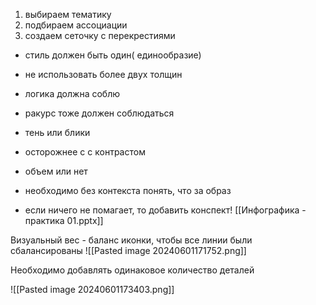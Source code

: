 1) выбираем тематику
2) подбираем ассоциации 
3) создаем сеточку с перекрестиями


- стиль должен быть один( единообразие)
- не использовать более двух толщин
- логика должна соблю
- ракурс тоже должен соблюдаться
- тень или блики
- осторожнее с с контрастом
- объем или нет

- необходимо без контекста понять, что за образ
- если ничего не помагает, то добавить конспект!
  [[Инфографика - практика 01.pptx]]

Визуальный вес - баланс иконки, чтобы все линии были сбалансированы
![[Pasted image 20240601171752.png]]


Необходимо добавлять одинаковое количество деталей 

![[Pasted image 20240601173403.png]]